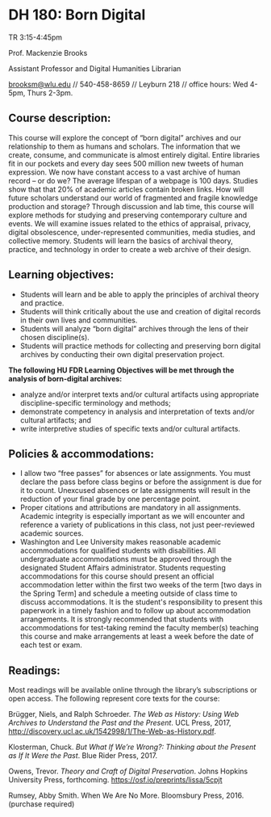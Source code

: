 # DH 180: Born Digital

TR 3:15-4:45pm

Prof. Mackenzie Brooks

Assistant Professor and Digital Humanities Librarian

[brooksm@wlu.edu](mailto:brooksm@wlu.edu) // 540-458-8659 // Leyburn 218 // office hours: Wed 4-5pm, Thurs 2-3pm.



## Course description:

This course will explore the concept of “born digital” archives and our relationship to them as humans and scholars. The information that we create, consume, and communicate is almost entirely digital. Entire libraries fit in our pockets and every day sees 500 million new tweets of human expression. We now have constant access to a vast archive of human record – or do we? The average lifespan of a webpage is 100 days. Studies show that that 20% of academic articles contain broken links. How will future scholars understand our world of fragmented and fragile knowledge production and storage? Through discussion and lab time, this course will explore methods for studying and preserving contemporary culture and events. We will examine issues related to the ethics of appraisal, privacy, digital obsolescence, under-represented communities, media studies, and collective memory. Students will learn the basics of archival theory, practice, and technology in order to create a web archive of their design.


## Learning objectives:

* Students will learn and be able to apply the principles of archival theory and practice.
* Students will think critically about the use and creation of digital records in their own lives and communities.
* Students will analyze “born digital” archives through the lens of their chosen discipline\(s\).
* Students will practice methods for collecting and preserving born digital archives by conducting their own digital preservation project.

**The following HU FDR Learning Objectives will be met through the analysis of born-digital archives:**

* analyze and/or interpret texts and/or cultural artifacts using appropriate discipline-specific terminology and methods;
* demonstrate competency in analysis and interpretation of texts and/or cultural artifacts; and
* write interpretive studies of specific texts and/or cultural artifacts.

## Policies & accommodations: 
* I allow two “free passes” for absences or late assignments. You must declare the pass before class begins or before the assignment is due for it to count. Unexcused absences or late assignments will result in the reduction of your final grade by one percentage point.  
* Proper citations and attributions are mandatory in all assignments. Academic integrity is especially important as we will encounter and reference a variety of publications in this class, not just peer-reviewed academic sources.  
* Washington and Lee University makes reasonable academic accommodations for qualified students with disabilities. All undergraduate accommodations must be approved through the designated Student Affairs administrator. Students requesting accommodations for this course should present an official accommodation letter within the first two weeks of the term [two days in the Spring Term] and schedule a meeting outside of class time to discuss accommodations. It is the student's responsibility to present this paperwork in a timely fashion and to follow up about accommodation arrangements. It is strongly recommended that students with accommodations for test-taking remind the faculty member(s) teaching this course and make arrangements at least a week before the date of each test or exam.

## Readings:
Most readings will be available online through the library’s subscriptions or open access. The following represent core texts for the course:

Brügger, Niels, and Ralph Schroeder. _The Web as History: Using Web Archives to Understand  the Past and the Present_. UCL Press, 2017, http://discovery.ucl.ac.uk/1542998/1/The-Web-as-History.pdf.

Klosterman, Chuck. _But What If We’re Wrong?: Thinking about the Present as If It Were the Past_. Blue Rider Press, 2017.

Owens, Trevor. _Theory and Craft of Digital Preservation_. Johns Hopkins University Press, forthcoming. https://osf.io/preprints/lissa/5cpjt

Rumsey, Abby Smith. When We Are No More. Bloomsbury Press, 2016. (purchase required)

